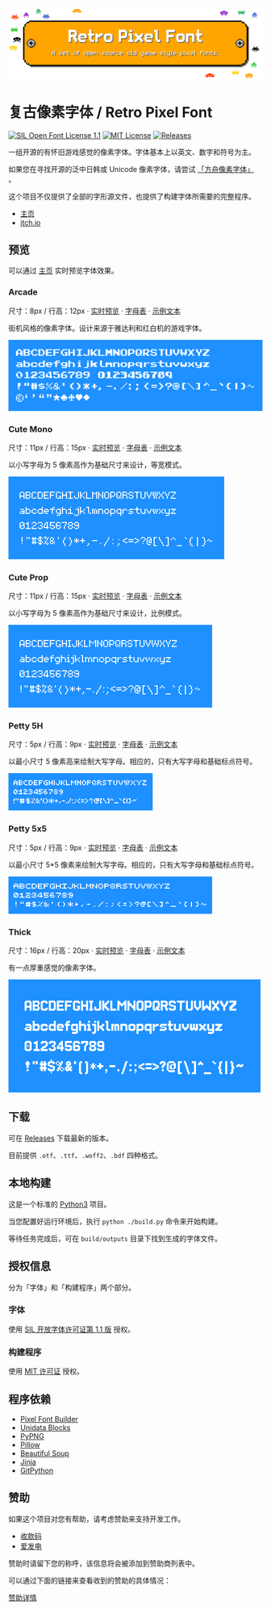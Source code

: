 ![banner](docs/readme-banner.png)

# 复古像素字体 / Retro Pixel Font

[![SIL Open Font License 1.1](https://img.shields.io/badge/license-OFL--1.1-orange)](https://scripts.sil.org/OFL)
[![MIT License](https://img.shields.io/badge/license-MIT-green)](https://opensource.org/licenses/MIT)
[![Releases](https://img.shields.io/github/v/release/TakWolf/retro-pixel-font)](https://github.com/TakWolf/retro-pixel-font/releases)

一组开源的有怀旧游戏感觉的像素字体。字体基本上以英文、数字和符号为主。

如果您在寻找开源的泛中日韩或 Unicode 像素字体，请尝试 [「方舟像素字体」](https://github.com/TakWolf/ark-pixel-font) 。

这个项目不仅提供了全部的字形源文件，也提供了构建字体所需要的完整程序。

- [主页](https://retro-pixel-font.takwolf.com)
- [itch.io](https://takwolf.itch.io/retro-pixel-font)

## 预览

可以通过 [主页](https://retro-pixel-font.takwolf.com) 实时预览字体效果。

### Arcade

尺寸：8px / 行高：12px · [实时预览](https://retro-pixel-font.takwolf.com#font-arcade) · [字母表](https://retro-pixel-font.takwolf.com/arcade/alphabet.html) · [示例文本](https://retro-pixel-font.takwolf.com/arcade/demo.html)

街机风格的像素字体。设计来源于雅达利和红白机的游戏字体。

![preview-arcade](docs/arcade/preview.png)

### Cute Mono

尺寸：11px / 行高：15px · [实时预览](https://retro-pixel-font.takwolf.com#font-cute-mono) · [字母表](https://retro-pixel-font.takwolf.com/cute-mono/alphabet.html) · [示例文本](https://retro-pixel-font.takwolf.com/cute-mono/demo.html)

以小写字母为 5 像素高作为基础尺寸来设计，等宽模式。

![preview-cute-mono](docs/cute-mono/preview.png)

### Cute Prop

尺寸：11px / 行高：15px · [实时预览](https://retro-pixel-font.takwolf.com#font-cute-prop) · [字母表](https://retro-pixel-font.takwolf.com/cute-prop/alphabet.html) · [示例文本](https://retro-pixel-font.takwolf.com/cute-prop/demo.html)

以小写字母为 5 像素高作为基础尺寸来设计，比例模式。

![preview-cute-prop](docs/cute-prop/preview.png)

### Petty 5H

尺寸：5px / 行高：9px · [实时预览](https://retro-pixel-font.takwolf.com#font-petty-5h) · [字母表](https://retro-pixel-font.takwolf.com/petty-5h/alphabet.html) · [示例文本](https://retro-pixel-font.takwolf.com/petty-5h/demo.html)

以最小尺寸 5 像素高来绘制大写字母。相应的，只有大写字母和基础标点符号。

![preview-petty-5h](docs/petty-5h/preview.png)

### Petty 5x5

尺寸：5px / 行高：9px · [实时预览](https://retro-pixel-font.takwolf.com#font-petty-5x5) · [字母表](https://retro-pixel-font.takwolf.com/petty-5x5/alphabet.html) · [示例文本](https://retro-pixel-font.takwolf.com/petty-5x5/demo.html)

以最小尺寸 5*5 像素来绘制大写字母。相应的，只有大写字母和基础标点符号。

![preview-petty-5x5](docs/petty-5x5/preview.png)

### Thick

尺寸：16px / 行高：20px · [实时预览](https://retro-pixel-font.takwolf.com#font-thick) · [字母表](https://retro-pixel-font.takwolf.com/thick/alphabet.html) · [示例文本](https://retro-pixel-font.takwolf.com/thick/demo.html)

有一点厚重感觉的像素字体。

![preview-thick](docs/thick/preview.png)

## 下载

可在 [Releases](https://github.com/TakWolf/retro-pixel-font/releases) 下载最新的版本。

目前提供 `.otf`、`.ttf`、`.woff2`、`.bdf` 四种格式。

## 本地构建

这是一个标准的 [Python3](https://www.python.org) 项目。

当您配置好运行环境后，执行 `python ./build.py` 命令来开始构建。

等待任务完成后，可在 `build/outputs` 目录下找到生成的字体文件。

## 授权信息

分为「字体」和「构建程序」两个部分。

### 字体

使用 [SIL 开放字体许可证第 1.1 版](LICENSE-OFL) 授权。

### 构建程序

使用 [MIT 许可证](LICENSE-MIT) 授权。

## 程序依赖

- [Pixel Font Builder](https://github.com/TakWolf/pixel-font-builder)
- [Unidata Blocks](https://github.com/TakWolf/unidata-blocks)
- [PyPNG](https://gitlab.com/drj11/pypng)
- [Pillow](https://github.com/python-pillow/Pillow)
- [Beautiful Soup](https://www.crummy.com/software/BeautifulSoup/)
- [Jinja](https://github.com/pallets/jinja)
- [GitPython](https://github.com/gitpython-developers/GitPython)

## 赞助

如果这个项目对您有帮助，请考虑赞助来支持开发工作。

- [收款码](https://github.com/TakWolf/TakWolf/blob/master/payment-qr-codes.md)
- [爱发电](https://afdian.net/@takwolf)

赞助时请留下您的称呼，该信息将会被添加到赞助商列表中。

可以通过下面的链接来查看收到的赞助的具体情况：

[赞助详情](https://github.com/TakWolf/TakWolf/blob/master/sponsors.md)
